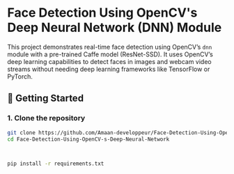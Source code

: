 # Face Detection Using OpenCV's Deep Neural Network (DNN) Module

This project demonstrates real-time face detection using OpenCV’s `dnn` module with a pre-trained Caffe model (ResNet-SSD). It uses OpenCV’s deep learning capabilities to detect faces in images and webcam video streams without needing deep learning frameworks like TensorFlow or PyTorch.




## 🚀 Getting Started

### 1. Clone the repository
```bash
git clone https://github.com/Amaan-developpeur/Face-Detection-Using-OpenCV-s-Deep-Neural-Network.git
cd Face-Detection-Using-OpenCV-s-Deep-Neural-Network



pip install -r requirements.txt
